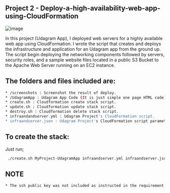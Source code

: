 Project 2 - Deploy-a-high-availability-web-app-using-CloudFormation
---------------------------------------------------------------------------------------------------------------

![image](https://user-images.githubusercontent.com/87425471/209681149-fdeeedd0-ec13-441f-af07-dab5a0476803.png)

In this project (Udagram App), I deployed web servers for a highly available web app using CloudFormation. I wrote the script that creates and deploys the infrastructure and application for an Udagram app from the ground up. The script begin deploying the networking components followed by servers, security roles, and a sample website files located in a public S3 Bucket to the Apache Web Server running on an EC2 instance.


## The folders and files included are:
```sh
* /screenshots : Screenshot the result of deploy.
* /UdagramApp : Udagram App Code (It is just simple one page HTML code)
* create.sh : Cloudformation create stack script. 
* update.sh : Cloudformation update stack script.
* destroy.sh : Cloudformation delete stack script.
* infraandandserver.yml : Udagram Project's CloudFormation script.
* infraandserver.json : Udagram Project's CloudFormation script parameters.
```
## To create the stack:

Just run;
```sh
 ./create.sh MyProject-UdagramApp infraandserver.yml infraandserver.json
```

## NOTE
```sh
* The ssh public key was not included as instructed in the requirement.